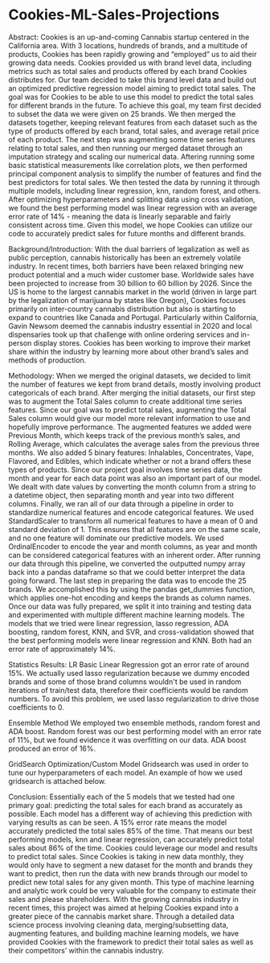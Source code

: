 # Cookies-ML-Sales-Projections
Abstract:
Cookies is an up-and-coming Cannabis startup centered in the California area. With 3 locations, hundreds of  brands, and a multitude of products, Cookies has been rapidly growing and “employed” us to aid their growing data needs. Cookies provided us with brand level data, including metrics such as total sales and products offered by each brand Cookies distributes for. Our team decided to take this brand level data and build out an optimized predictive regression model aiming to predict total sales. The goal was for Cookies to be able to use this model to predict the total sales for different brands in the future. To achieve this goal, my team first decided to subset the data we were given on 25 brands. We then merged the datasets together, keeping relevant features from each dataset such as the type of products offered by each brand, total sales, and average retail price of each product. The next step was augmenting some time series features relating to total sales, and then running our merged dataset through an imputation strategy and scaling our numerical data. Aftering running some basic statistical measurements like correlation plots, we then performed principal component analysis to simplify the number of features and find the best predictors for total sales. We then tested the data by running it through multiple models, including linear regression, knn, random forest, and others. After optimizing hyperparameters and splitting data using cross validation, we found the best performing model was linear regression with an average error rate of 14% - meaning the data is linearly separable and fairly consistent across time. Given this model, we hope Cookies can utilize our code to accurately predict sales for future months and different brands.

Background/Introduction:
With the dual barriers of legalization as well as public perception, cannabis historically has been an extremely volatile industry. In recent times, both barriers have been relaxed bringing new product potential and a much wider customer base. Worldwide sales have been projected to increase from 30 billion to 60 billion by 2026. Since the US is home to the largest cannabis market in the world (driven in large part by the legalization of marijuana by states like Oregon), Cookies focuses primarily on inter-country cannabis distribution but also is starting to expand to countries like Canada and Portugal. Particularly within California, Gavin Newsom deemed the cannabis industry essential in 2020 and local dispensaries took up that challenge with online ordering services and in-person display stores. Cookies has been working to improve their market share within the industry by learning more about other brand’s sales and methods of production. 

Methodology:
When we merged the original datasets, we decided to limit the number of features we kept from brand details, mostly involving product categoricals of each brand. After merging the initial datasets, our first step was to augment the Total Sales column to create additional time series features. Since our goal was to predict total sales, augmenting the Total Sales column would give our model more relevant information to use and hopefully improve performance. The augmented features we added were Previous Month, which keeps track of the previous month’s sales, and Rolling Average, which calculates the average sales from the previous three months. We also added 5 binary features: Inhalables, Concentrates, Vape, Flavored, and Edibles, which indicate whether or not a brand offers these types of products. Since our project goal involves time series data, the month and year for each data point was also an important part of our model. We dealt with date values by converting the month column from a string to a datetime object, then separating month and year into two different columns. Finally, we ran all of our data through a pipeline in order to standardize numerical features and encode categorical features. We used StandardScaler to transform all numerical features to have a mean of 0 and standard deviation of 1. This ensures that all features are on the same scale, and no one feature will dominate our predictive models. We used OrdinalEncoder to encode the year and month columns, as year and month can be considered categorical features with an inherent order. After running our data through this pipeline, we converted the outputted numpy array back into a pandas dataframe so that we could better interpret the data going forward. The last step in preparing the data was to encode the 25 brands. We accomplished this by using the pandas get_dummies function, which applies one-hot encoding and keeps the brands as column names. Once our data was fully prepared, we split it into training and testing data and experimented with multiple different machine learning models. The models that we tried were linear regression, lasso regression, ADA boosting, random forest, KNN, and SVR, and cross-validation showed that the best performing models were linear regression and KNN. Both had an error rate of approximately 14%. 


Statistics Results:
LR
Basic Linear Regression got an error rate of around 15%. We actually used lasso regularization because we dummy encoded brands and some of those brand columns wouldn't be used in random iterations of train/test data, therefore their coefficients would be random numbers. To avoid this problem, we used lasso regularization to drive those coefficients to 0. 

Ensemble Method
We employed two ensemble methods, random forest and ADA boost. Random forest was our best performing model with an error rate of 11%, but we found evidence it was overfitting on our data. ADA boost produced an error of 16%. 

GridSearch Optimization/Custom Model
Gridsearch was used in order to tune our hyperparameters of each model. An example of how we used gridsearch is attached below. 


Conclusion:
Essentially each of the 5 models that we tested had one primary goal: predicting the total sales for each brand as accurately as possible. Each model has a different way of achieving this prediction with varying results as can be seen. A 15% error rate means the model accurately predicted the total sales 85% of the time. That means our best performing models, knn and linear regression, can accurately predict total sales about 86% of the time. Cookies could leverage our model and results to predict total sales. Since Cookies is taking in new data monthly, they would only have to segment a new dataset for the month and brands they want to predict, then run the data with new brands through our model to predict new total sales for any given month. This type of machine learning and analytic work could be very valuable for the company to estimate their sales and please shareholders. With the growing cannabis industry in recent times, this project was aimed at helping Cookies expand into a greater piece of the cannabis market share. Through a detailed data science process involving cleaning data, merging/subsetting data, augmenting features, and building machine learning models, we have provided Cookies with the framework to predict their total sales as well as their competitors’ within the cannabis industry.
